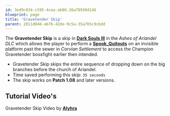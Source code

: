 ```yaml
---
id: 3ed9c034-c595-4cea-ab86-26a78930d146
blueprint: page
title: 'Gravetender Skip'
parent: 2011d048-ab76-42de-9c5a-35a765c9cbdd
---
```

The **Gravetender Skip** is a skip in **[Dark Souls III](/darksouls3)** in the _Ashes of Ariandel DLC_ which allows the player to perform a **[Spook_Quitouts](/darksouls3/spook-quitouts)** on an invisible platform past the sewer in _Corvian Settlement_ to access the Champion Gravetender bossfight earlier then intended.

- Gravetender Skip skips the entire sequence of dropping down on the big branches before the church of Ariandel.
- Time saved performing this skip: `35 seconds`
- The skip works on **Patch 1.08** and later versions.

## Tutorial Video's

Gravetender Skip Video by **[Alyhra](//youtube.com/watch?v=U8Kjlri7oPw)**
